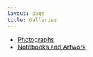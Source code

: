 ```yaml
---
layout: page
title: Galleries
---
```


<ul>
    <li><a href="/photographs/">Photographs</a></li>
    <li><a href="/notebooks-and-artwork/">Notebooks and Artwork</a></li>
</ul>
